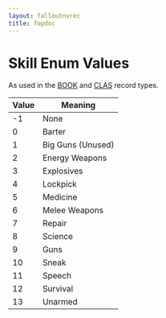 ```yaml
---
layout: falloutnvrec
title: fopdoc
---
```

Skill Enum Values
=================

As used in the [BOOK](../BOOK.md) and [CLAS](../CLAS.md) record types.

Value | Meaning
------|--------
-1 | None
0 | Barter
1 | Big Guns (Unused)
2 | Energy Weapons
3 | Explosives
4 | Lockpick
5 | Medicine
6 | Melee Weapons
7 | Repair
8 | Science
9 | Guns
10 | Sneak
11 | Speech
12 | Survival
13 | Unarmed
